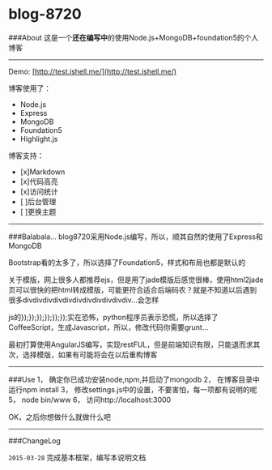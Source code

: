 # blog-8720

###About
这是一个**还在编写中**的使用Node.js+MongoDB+foundation5的个人博客

---
Demo: [http://test.ishell.me/](http://test.ishell.me/) 

博客使用了：

- Node.js
- Express
- MongoDB
- Foundation5
- Highlight.js

博客支持：
- [x]Markdown
- [x]代码高亮
- [x]访问统计
- [ ]后台管理
- [ ]更换主题

---

###Balabala...
blog8720采用Node.js编写，所以，顺其自然的使用了Express和MongoDB

Bootstrap看的太多了，所以选择了Foundation5，样式和布局也都是默认的

关于模版，网上很多人都推荐ejs，但是用了jade模版后感觉很棒，使用html2jade页可以很快的把html转成模版，可能更符合适合后端码农？就是不知道以后遇到很多divdivdivdivdivdivdivdivdivdivdiv...会怎样

js的});});});});});});实在恐怖，python程序员表示恐慌，所以选择了CoffeeScript，生成Javascript，所以，修改代码你需要grunt...

最初打算使用AngularJS编写，实现restFUL，但是前端知识有限，只能退而求其次，选择模版，如果有可能将会在以后重构博客

---

###Use
1， 确定你已成功安装node,npm,并启动了mongodb
2， 在博客目录中运行npm install
3， 修改settings.js中的设置，不要害怕，每一项都有说明的呢
5， node bin/www
6， 访问http://localhost:3000

OK，之后你想做什么就做什么吧

---

###ChangeLog

`2015-03-28` 完成基本框架，编写本说明文档
